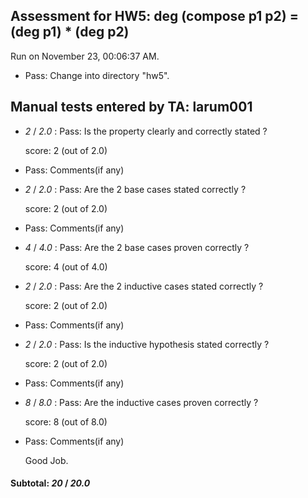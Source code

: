 ## Assessment for HW5: deg (compose p1 p2) = (deg p1) * (deg p2)

Run on November 23, 00:06:37 AM.

+ Pass: Change into directory "hw5".

## Manual tests entered by TA: larum001

+  _2_ / _2.0_ : Pass: Is the property clearly and correctly stated ?

    score: 2 (out of 2.0)


+ Pass: Comments(if any)

    

+  _2_ / _2.0_ : Pass: Are the 2 base cases stated correctly ?

    score: 2 (out of 2.0)


+ Pass: Comments(if any)

    

+  _4_ / _4.0_ : Pass: Are the 2 base cases proven correctly ?

    score: 4 (out of 4.0)


+  _2_ / _2.0_ : Pass: Are the 2 inductive cases stated correctly ?

    score: 2 (out of 2.0)


+ Pass: Comments(if any)

    

+  _2_ / _2.0_ : Pass: Is the inductive hypothesis stated correctly ?

    score: 2 (out of 2.0)


+ Pass: Comments(if any)

    

+  _8_ / _8.0_ : Pass: Are the inductive cases proven correctly ?

    score: 8 (out of 8.0)


+ Pass: Comments(if any)

    Good Job.

#### Subtotal: _20_ / _20.0_

